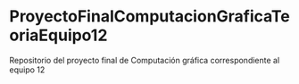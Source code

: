# ProyectoFinalComputacionGraficaTeoriaEquipo12
Repositorio del proyecto final de Computación gráfica correspondiente al equipo 12 
